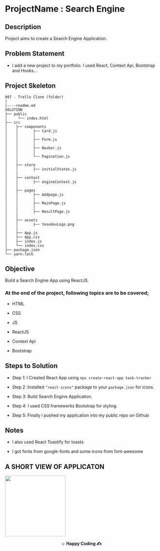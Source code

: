 # ProjectName : Search Engine

## Description

Project aims to create a Search Engine Application.

## Problem Statement

- I add a new project to my portfolio. I used React, Context Api, Bootstrap and Hooks...

## Project Skeleton

```
007 - Trello Clone (folder)
|
|----readme.md         
SOLUTION
├── public
│     └── index.html
├── src
│    ├── components
│    │       ├── Card.js
│    │       │     
│    │       ├── Form.js
│    │       │
│    │       ├── Navbar.js
│    │       │     
│    │       └── Pagination.js
|    |        
│    ├── store
│    │       ├── initialStates.js
|    |
│    ├── context
│    │       ├── engineContext.js
│    │   
|    ├── pages
│    │       ├── Addpage.js  
|    |       |      
│    │       ├── MainPage.js 
|    |       |
│    │       ├── ResultPage.js 
|    |
│    ├── assets
│    │       ├── tesodevLogo.png
|    |
│    ├── App.js
│    ├── App.css
│    ├── index.js
│    └── index.css
├── package.json
└── yarn.lock
```
## Objective

Build a Search Engine App using ReactJS.

### At the end of the project, following topics are to be covered;

- HTML

- CSS

- JS

- ReactJS

- Context Api

- Bootstrap


## Steps to Solution

- Step 1: I Created React App using `npx create-react-app task-tracker`

- Step 2 :Installed `"react-icons"` package to your `package.json` for icons.

- Step 3: Build Search Engine Application.

- Step 4: I used CSS frameworks Bootstrap for styling.

- Step 5: Finally i pushed my application into my public repo on Github


## Notes

-  I also used React Toastify for toasts

-  I got fonts from google-fonts and some icons from font-awesome

## A SHORT VIEW OF APPLICATON

<img src="https://media.giphy.com/media/1iE94cYnxCM6DPzECx/giphy.gif" width="200" height="200m" />


**<p align="center">&#9786; Happy Coding &#9997;</p>**